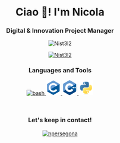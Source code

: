 <h1 align="center">Ciao 👋! I'm Nicola</h1>
<h3 align="center">Digital & Innovation Project Manager</h3>
<p align="center"> <img src="https://komarev.com/ghpvc/?username=Nist3l2&label=Profile%20views&color=0e75b6&style=flat" alt="Nist3l2" /> </p>
<p align="center"><a href="https://github.com/ryo-ma/github-profile-trophy"><img src="https://github-profile-trophy.vercel.app/?username=Nist3l2" alt="Nist3l2" /></a> </p>

<h3 align="center">Languages and Tools</h3>
<p align="center"> <a href="https://www.gnu.org/software/bash/" target="_blank" rel="noreferrer"> <img src="https://www.vectorlogo.zone/logos/gnu_bash/gnu_bash-icon.svg" alt="bash" width="40" height="40"/> </a> <a href="https://www.cprogramming.com/" target="_blank" rel="noreferrer"> <img src="https://raw.githubusercontent.com/devicons/devicon/master/icons/c/c-original.svg" alt="c" width="40" height="40"/> </a> <a href="https://www.w3schools.com/cpp/" target="_blank" rel="noreferrer"> <img src="https://raw.githubusercontent.com/devicons/devicon/master/icons/cplusplus/cplusplus-original.svg" alt="cplusplus" width="40" height="40"/> </a> <a href="https://www.python.org" target="_blank" rel="noreferrer"> <img src="https://raw.githubusercontent.com/devicons/devicon/master/icons/python/python-original.svg" alt="python" width="40" height="40"/> </a> </p>

<br />

<h3 align="center">Let's keep in contact!</h3>
<p align="center">
<a href="https://www.linkedin.com/in/npersegona/" target="blank"><img align="center" src="https://raw.githubusercontent.com/rahuldkjain/github-profile-readme-generator/master/src/images/icons/Social/linked-in-alt.svg" alt="npersegona" height="30" width="40" /></a>
</p>

<br />
